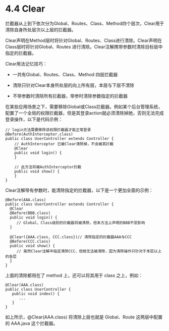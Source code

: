 # 4.4 Clear
拦截器从上到下依次分为Global、Routes、Class、Method四个层次，Clear用于清除自身所处层次以上层的拦截器。

Clear声明在Method层时将针对Global、Routes、Class进行清除。Clear声明在Class层时将针对Global、Routes 进行清除。Clear注解携带参数时清除目标层中指定的拦截器。

Clear用法记忆技巧：

- 一共有Global、Routes、Class、Method 四层拦截器

- 清除只针对Clear本身所处层的向上所有层，本层与下层不清除

- 不带参数时清除所有拦截器，带参时清除参数指定的拦截器



在某些应用场景之下，需要移除Global或Class拦截器。例如某个后台管理系统，配置了一个全局的权限拦截器，但是其登录action就必须清除掉她，否则无法完成登录操作，以下是代码示例：
```
// login方法需要移除该权限拦截器才能正常登录
@Before(AuthInterceptor.class)
public class UserController extends Controller {
    // AuthInterceptor 已被Clear清除掉，不会被其拦截
    @Clear
    public void login() {
    }
    
    // 此方法将被AuthInterceptor拦截
    public void show() {
    }
}
```

Clear注解带有参数时，能清除指定的拦截器，以下是一个更加全面的示例：
```
@Before(AAA.class)
public class UserController extends Controller {
  @Clear
  @Before(BBB.class)
  public void login() {
     // Global、Class级别的拦截器将被清除，但本方法上声明的BBB不受影响
  }
 
  @Clear({AAA.class, CCC.class})// 清除指定的拦截器AAA与CCC
  @Before(CCC.class)
  public void show() {
     // 虽然Clear注解中指定清除CCC，但她无法被清除，因为清除操作只针对于本层以上的各层
  }
}
```

上面的清除都用在了 method 上，还可以将其用于 class 之上，例如：
```
@Clear(AAA.class)
public class UserController {
   public void index() {
      ...
   }
}
```
如上所示，@Clear(AAA.class) 将清除上层也就是 Global、Route 这两层中配置的 AAA.java 这个拦截器。